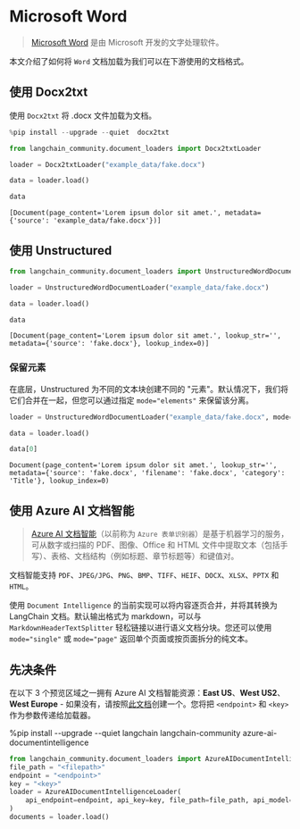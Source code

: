# Microsoft Word

>[Microsoft Word](https://www.microsoft.com/zh-cn/microsoft-365/word) 是由 Microsoft 开发的文字处理软件。

本文介绍了如何将 `Word` 文档加载为我们可以在下游使用的文档格式。

## 使用 Docx2txt

使用 `Docx2txt` 将 .docx 文件加载为文档。

```python
%pip install --upgrade --quiet  docx2txt
```

```python
from langchain_community.document_loaders import Docx2txtLoader
```

```python
loader = Docx2txtLoader("example_data/fake.docx")
```

```python
data = loader.load()
```

```python
data
```

```output
[Document(page_content='Lorem ipsum dolor sit amet.', metadata={'source': 'example_data/fake.docx'})]
```

## 使用 Unstructured

```python
from langchain_community.document_loaders import UnstructuredWordDocumentLoader
```

```python
loader = UnstructuredWordDocumentLoader("example_data/fake.docx")
```

```python
data = loader.load()
```

```python
data
```

```output
[Document(page_content='Lorem ipsum dolor sit amet.', lookup_str='', metadata={'source': 'fake.docx'}, lookup_index=0)]
```

### 保留元素

在底层，Unstructured 为不同的文本块创建不同的 "元素"。默认情况下，我们将它们合并在一起，但您可以通过指定 `mode="elements"` 来保留该分离。

```python
loader = UnstructuredWordDocumentLoader("example_data/fake.docx", mode="elements")
```

```python
data = loader.load()
```

```python
data[0]
```

```output
Document(page_content='Lorem ipsum dolor sit amet.', lookup_str='', metadata={'source': 'fake.docx', 'filename': 'fake.docx', 'category': 'Title'}, lookup_index=0)
```

## 使用 Azure AI 文档智能

>[Azure AI 文档智能](https://aka.ms/doc-intelligence)（以前称为 `Azure 表单识别器`）是基于机器学习的服务，可从数字或扫描的 PDF、图像、Office 和 HTML 文件中提取文本（包括手写）、表格、文档结构（例如标题、章节标题等）和键值对。

文档智能支持 `PDF`、`JPEG/JPG`、`PNG`、`BMP`、`TIFF`、`HEIF`、`DOCX`、`XLSX`、`PPTX` 和 `HTML`。

使用 `Document Intelligence` 的当前实现可以将内容逐页合并，并将其转换为 LangChain 文档。默认输出格式为 markdown，可以与 `MarkdownHeaderTextSplitter` 轻松链接以进行语义文档分块。您还可以使用 `mode="single"` 或 `mode="page"` 返回单个页面或按页面拆分的纯文本。

## 先决条件

在以下 3 个预览区域之一拥有 Azure AI 文档智能资源：**East US**、**West US2**、**West Europe** - 如果没有，请按照[此文档](https://learn.microsoft.com/azure/ai-services/document-intelligence/create-document-intelligence-resource?view=doc-intel-4.0.0)创建一个。您将把 `<endpoint>` 和 `<key>` 作为参数传递给加载器。

%pip install --upgrade --quiet  langchain langchain-community azure-ai-documentintelligence

```python
from langchain_community.document_loaders import AzureAIDocumentIntelligenceLoader
file_path = "<filepath>"
endpoint = "<endpoint>"
key = "<key>"
loader = AzureAIDocumentIntelligenceLoader(
    api_endpoint=endpoint, api_key=key, file_path=file_path, api_model="prebuilt-layout"
)
documents = loader.load()
```